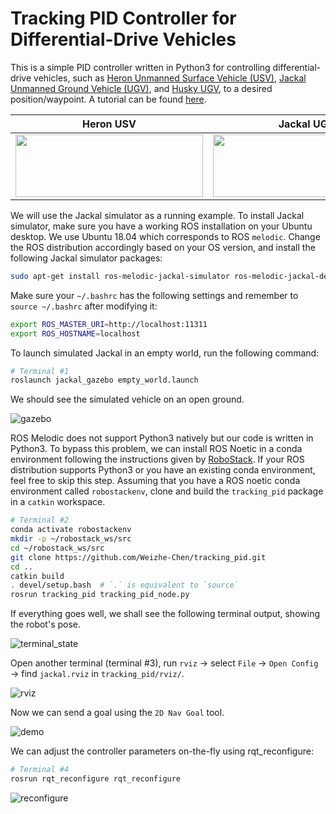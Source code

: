# Tracking PID Controller for Differential-Drive Vehicles



This is a simple PID controller written in Python3 for controlling differential-drive vehicles, such as [Heron Unmanned Surface Vehicle (USV)](https://www.clearpathrobotics.com/assets/guides/melodic/heron/index.html), [Jackal Unmanned Ground Vehicle (UGV)](http://www.clearpathrobotics.com/assets/guides/noetic/jackal/), and [Husky UGV](https://www.clearpathrobotics.com/assets/guides/kinetic/husky/index.html), to a desired position/waypoint. A tutorial can be found [here]((https://weizhechen.com/tracking_pid/)).


Heron USV | Jackal UGV | Husky UGV
:-------------------------:|:-------------------------:|:-------------------------:
<img src="https://www.clearpathrobotics.com/assets/guides/melodic/heron/_images/heron_banner.jpg" width="300" height="100"/> |  <img src="http://www.clearpathrobotics.com/assets/guides/noetic/jackal/_images/jackal_banner.png" width="300" height="100"/> | <img src="https://www.clearpathrobotics.com/assets/guides/kinetic/husky/_images/TJM_5949_00001.jpg" width="300" height="100"/>

We will use the Jackal simulator as a running example. To install Jackal simulator, make sure you have a working ROS installation on your Ubuntu desktop. We use Ubuntu 18.04 which corresponds to ROS `melodic`. Change the ROS distribution accordingly based on your OS version, and install the following Jackal simulator packages:

```bash
sudo apt-get install ros-melodic-jackal-simulator ros-melodic-jackal-desktop ros-melodic-jackal-navigation
```

Make sure your `~/.bashrc` has the following settings and remember to `source ~/.bashrc` after modifying it:

```bash
export ROS_MASTER_URI=http://localhost:11311
export ROS_HOSTNAME=localhost
```

To launch simulated Jackal in an empty world, run the following command:

```bash
# Terminal #1
roslaunch jackal_gazebo empty_world.launch
```

We should see the simulated vehicle on an open ground.

![gazebo](https://weizhechen.com/tracking_pid/assets/gazebo.png)


ROS Melodic does not support Python3 natively but our code is written in Python3. To bypass this problem, we can install ROS Noetic in a conda environment following the instructions given by [RoboStack](https://github.com/RoboStack/ros-noetic). If your ROS distribution supports Python3 or you have an existing conda environment, feel free to skip this step. Assuming that you have a ROS noetic conda environment called `robostackenv`, clone and build the `tracking_pid` package in a `catkin` workspace.

```bash
# Terminal #2
conda activate robostackenv
mkdir -p ~/robostack_ws/src
cd ~/robostack_ws/src
git clone https://github.com/Weizhe-Chen/tracking_pid.git
cd ..
catkin build
. devel/setup.bash  # `.` is equivalent to `source`
rosrun tracking_pid tracking_pid_node.py
```

If everything goes well, we shall see the following terminal output, showing the robot's pose.

![terminal_state](https://weizhechen.com/tracking_pid/assets/console_state.png)

Open another terminal (terminal #3), run `rviz` &rarr; select `File` &rarr; `Open Config` &rarr; find `jackal.rviz` in `tracking_pid/rviz/`.

![rviz](https://weizhechen.com/tracking_pid/assets/rviz.png)

Now we can send a goal using the `2D Nav Goal` tool.

![demo](https://weizhechen.com/tracking_pid/assets/demo.gif)

We can adjust the controller parameters on-the-fly using rqt_reconfigure:

```bash
# Terminal #4
rosrun rqt_reconfigure rqt_reconfigure
```

![reconfigure](https://weizhechen.com/tracking_pid/assets/rqt_reconfigure.png)

